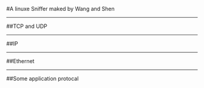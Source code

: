 #A linuxe Sniffer  maked by Wang and Shen  

---
##TCP and UDP  

---
##IP  

---  
##Ethernet  

---  
##Some application protocal


